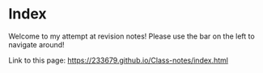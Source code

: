 # Index
Welcome to my attempt at revision notes! Please use the bar on the left to navigate around!

Link to this page:
https://233679.github.io/Class-notes/index.html